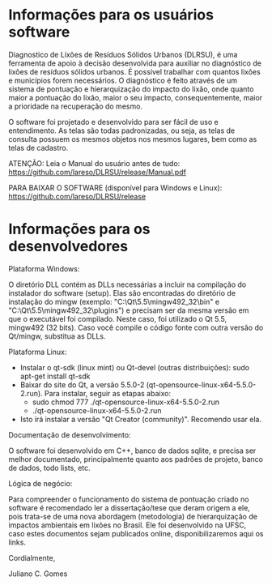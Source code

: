 # Informações para os usuários software
Diagnostico de Lixões de Resíduos Sólidos Urbanos (DLRSU), é uma ferramenta de apoio à decisão desenvolvida para auxiliar no diagnóstico de lixões de resíduos sólidos urbanos. É possível trabalhar com quantos lixões e municípios forem necessários. O diagnóstico é feito através de um sistema de pontuação e hierarquização do impacto do lixão, onde quanto maior a pontuação do lixão, maior o seu impacto, consequentemente, maior a prioridade na recuperação do mesmo.

O software foi projetado e desenvolvido para ser fácil de uso e entendimento. As telas são todas padronizadas, ou seja, as telas de consulta possuem os mesmos objetos nos mesmos lugares, bem como as telas de cadastro.

ATENÇÃO:  Leia o Manual do usuário antes de tudo: https://github.com/lareso/DLRSU/release/Manual.pdf

PARA BAIXAR O SOFTWARE (disponível para Windows e Linux): https://github.com/lareso/DLRSU/release

# Informações para os desenvolvedores
Plataforma Windows:

O diretório DLL contém as DLLs necessárias a incluir na compilação do instalador do software (setup). Elas são encontradas do diretório de instalação do mingw (exemplo: "C:\Qt\5.5\mingw492_32\bin" e "C:\Qt\5.5\mingw492_32\plugins") e precisam ser da mesma versão em que o executável foi compilado. Neste caso, foi utilizado o Qt 5.5, mingw492 (32 bits). Caso você compile o código fonte com outra versão do Qt/mingw, substitua as DLLs.

Plataforma Linux: 
- Instalar o qt-sdk (linux mint) ou Qt-devel (outras distribuições): sudo apt-get install qt-sdk
- Baixar do site do Qt, a versão 5.5.0-2 (qt-opensource-linux-x64-5.5.0-2.run). Para instalar, seguir as etapas abaixo: 
  - sudo chmod 777 ./qt-opensource-linux-x64-5.5.0-2.run
  - ./qt-opensource-linux-x64-5.5.0-2.run
- Isto irá instalar a versão "Qt Creator (community)". Recomendo usar ela.

Documentação de desenvolvimento:

O software foi desenvolvido em C++, banco de dados sqlite, e precisa ser melhor documentado, principalmente quanto aos padrões de projeto, banco de dados, todo lists, etc.

Lógica de negócio:

Para compreender o funcionamento do sistema de pontuação criado no software é recomendado ler a dissertação/tese que deram origem a ele, pois trata-se de uma nova abordagem (metodologia) de hierarquização de impactos ambientais em lixões no Brasil. Ele foi desenvolvido na UFSC, caso estes documentos sejam publicados online, disponibilizaremos aqui os links.

Cordialmente,

Juliano C. Gomes
